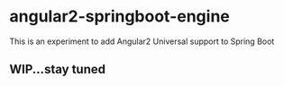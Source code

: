 # angular2-springboot-engine
This is an experiment to add Angular2 Universal support to Spring Boot

## WIP...stay tuned
